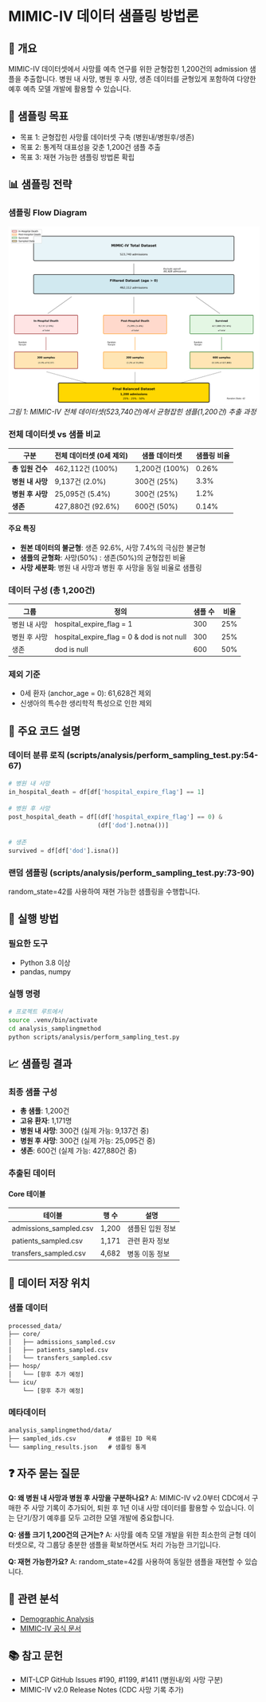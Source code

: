 # MIMIC-IV 데이터 샘플링 방법론

## 📌 개요
MIMIC-IV 데이터셋에서 사망률 예측 연구를 위한 균형잡힌 1,200건의 admission 샘플을 추출합니다.
병원 내 사망, 병원 후 사망, 생존 데이터를 균형있게 포함하여 다양한 예후 예측 모델 개발에 활용할 수 있습니다.

## 🎯 샘플링 목표
- 목표 1: 균형잡힌 사망률 데이터셋 구축 (병원내/병원후/생존)
- 목표 2: 통계적 대표성을 갖춘 1,200건 샘플 추출
- 목표 3: 재현 가능한 샘플링 방법론 확립

## 📊 샘플링 전략

### 샘플링 Flow Diagram
![MIMIC-IV 샘플링 플로우](./figures/sampling_flow_diagram.png)
*그림 1: MIMIC-IV 전체 데이터셋(523,740건)에서 균형잡힌 샘플(1,200건) 추출 과정*

### 전체 데이터셋 vs 샘플 비교
| 구분 | 전체 데이터셋 (0세 제외) | 샘플 데이터셋 | 샘플링 비율 |
|------|------------------------|--------------|------------|
| **총 입원 건수** | 462,112건 (100%) | 1,200건 (100%) | 0.26% |
| **병원 내 사망** | 9,137건 (2.0%) | 300건 (25%) | 3.3% |
| **병원 후 사망** | 25,095건 (5.4%) | 300건 (25%) | 1.2% |
| **생존** | 427,880건 (92.6%) | 600건 (50%) | 0.14% |

#### 주요 특징
- **원본 데이터의 불균형**: 생존 92.6%, 사망 7.4%의 극심한 불균형
- **샘플의 균형화**: 사망(50%) : 생존(50%)의 균형잡힌 비율
- **사망 세분화**: 병원 내 사망과 병원 후 사망을 동일 비율로 샘플링

### 데이터 구성 (총 1,200건)
| 그룹 | 정의 | 샘플 수 | 비율 |
|------|------|---------|------|
| 병원 내 사망 | hospital_expire_flag = 1 | 300 | 25% |
| 병원 후 사망 | hospital_expire_flag = 0 & dod is not null | 300 | 25% |
| 생존 | dod is null | 600 | 50% |

### 제외 기준
- 0세 환자 (anchor_age = 0): 61,628건 제외
- 신생아의 특수한 생리학적 특성으로 인한 제외

## 🔧 주요 코드 설명

### 데이터 분류 로직 (scripts/analysis/perform_sampling_test.py:54-67)
```python
# 병원 내 사망
in_hospital_death = df[df['hospital_expire_flag'] == 1]

# 병원 후 사망  
post_hospital_death = df[(df['hospital_expire_flag'] == 0) & 
                         (df['dod'].notna())]

# 생존
survived = df[df['dod'].isna()]
```

### 랜덤 샘플링 (scripts/analysis/perform_sampling_test.py:73-90)
random_state=42를 사용하여 재현 가능한 샘플링을 수행합니다.

## 🚀 실행 방법

### 필요한 도구
- Python 3.8 이상
- pandas, numpy

### 실행 명령
```bash
# 프로젝트 루트에서
source .venv/bin/activate
cd analysis_samplingmethod
python scripts/analysis/perform_sampling_test.py
```

## 📈 샘플링 결과

### 최종 샘플 구성
- **총 샘플**: 1,200건
- **고유 환자**: 1,171명
- **병원 내 사망**: 300건 (실제 가능: 9,137건 중)
- **병원 후 사망**: 300건 (실제 가능: 25,095건 중)
- **생존**: 600건 (실제 가능: 427,880건 중)

### 추출된 데이터

#### Core 테이블
| 테이블 | 행 수 | 설명 |
|--------|-------|------|
| admissions_sampled.csv | 1,200 | 샘플된 입원 정보 |
| patients_sampled.csv | 1,171 | 관련 환자 정보 |
| transfers_sampled.csv | 4,682 | 병동 이동 정보 |

## 📁 데이터 저장 위치

### 샘플 데이터
```
processed_data/
├── core/
│   ├── admissions_sampled.csv
│   ├── patients_sampled.csv
│   └── transfers_sampled.csv
├── hosp/
│   └── [향후 추가 예정]
└── icu/
    └── [향후 추가 예정]
```

### 메타데이터
```
analysis_samplingmethod/data/
├── sampled_ids.csv         # 샘플된 ID 목록
└── sampling_results.json   # 샘플링 통계
```

## ❓ 자주 묻는 질문

**Q: 왜 병원 내 사망과 병원 후 사망을 구분하나요?**
A: MIMIC-IV v2.0부터 CDC에서 구매한 주 사망 기록이 추가되어, 퇴원 후 1년 이내 사망 데이터를 활용할 수 있습니다. 이는 단기/장기 예후를 모두 고려한 모델 개발에 중요합니다.

**Q: 샘플 크기 1,200건의 근거는?**
A: 사망률 예측 모델 개발을 위한 최소한의 균형 데이터셋으로, 각 그룹당 충분한 샘플을 확보하면서도 처리 가능한 크기입니다.

**Q: 재현 가능한가요?**
A: random_state=42를 사용하여 동일한 샘플을 재현할 수 있습니다.

## 🔗 관련 분석
- [Demographic Analysis](../analysis_demographic/README.md)
- [MIMIC-IV 공식 문서](https://mimic.mit.edu/docs/iv/)

## 📚 참고 문헌
- MIT-LCP GitHub Issues #190, #1199, #1411 (병원내/외 사망 구분)
- MIMIC-IV v2.0 Release Notes (CDC 사망 기록 추가)